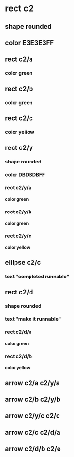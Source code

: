 # rect c2
## shape rounded
## color E3E3E3FF
## rect c2/a
### color green
## rect c2/b
### color green
## rect c2/c
### color yellow
## rect c2/y
### shape rounded
### color DBDBDBFF
### rect c2/y/a
#### color green
### rect c2/y/b
#### color green
### rect c2/y/c
#### color yellow
## ellipse c2/c
### text "completed runnable"
## rect c2/d
### shape rounded
### text "make it runnable"
### rect c2/d/a
#### color green
### rect c2/d/b
#### color yellow
## arrow c2/a c2/y/a
## arrow c2/b c2/y/b
## arrow c2/y/c c2/c
## arrow c2/c c2/d/a
## arrow c2/d/b c2/e
